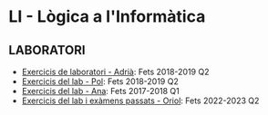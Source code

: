 # LI - Lògica a l'Informàtica

## LABORATORI

- [Exercicis de laboratori - Adrià](https://github.com/adriacabeza/LI):  Fets 2018-2019 Q2
- [Exercicis del lab - Pol](https://github.com/lop1498/LI): Fets 2018-2019 Q2
- [Exercicis del lab - Ana](https://github.com/anamestre/FIB-LI-Labs): Fets 2017-2018 Q1
- [Exercicis del lab i exàmens passats - Oriol](https://github.com/oriolmirolf/FIB-LI): Fets 2022-2023 Q2
